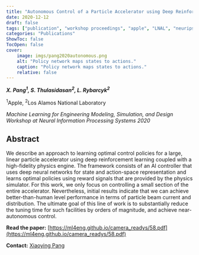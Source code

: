 ```yaml
---
title: "Autonomous Control of a Particle Accelerator using Deep Reinforcement Learning"
date: 2020-12-12
draft: false
tags: ["publication", "workshop proceedings", "apple", "LNAL", "neurips workshop"]
categories: "Publications"
ShowToc: false
TocOpen: false
cover:
    image: imgs/pang2020autonomous.png
    alt: "Policy network maps states to actions."
    caption: "Policy network maps states to actions."
    relative: false
---
```


_**X. Pang<sup>1</sup>, S. Thulasidasan<sup>2</sup>, L. Rybarcyk<sup>2</sup>**_

<sup>1</sup>Apple, <sup>2</sup>Los Alamos National Laboratory

_Machine Learning for Engineering Modeling, Simulation, and Design Workshop at Neural Information Processing Systems 2020_

## Abstract

We describe an approach to learning optimal control policies for a large, linear particle accelerator using deep reinforcement learning coupled with a high-fidelity physics engine. The framework consists of an AI controller that uses deep neural networks for state and action-space representation and learns optimal policies using reward signals that are provided by the physics simulator. For this work, we only focus on controlling a small section of the entire accelerator. Nevertheless, initial results indicate that we can achieve better-than-human level performance in terms of particle beam current and distribution. The ultimate goal of this line of work is to substantially reduce the tuning time for such facilities by orders of magnitude, and achieve near-autonomous control.

**Read the paper:** [https://ml4eng.github.io/camera_readys/58.pdf](https://ml4eng.github.io/camera_readys/58.pdf)

**Contact:** [Xiaoying Pang](mailto:pangxy@gmail.com)
